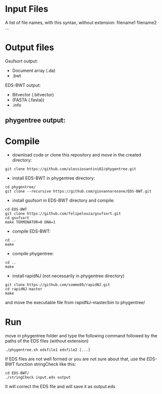 # Input Files
A list of file names, with this syntax, without extension:
    filename1 filename2 ...

# Output files

Gsufsort output:
- Document array (.da)
- .bwt

EDS-BWT output:
- Bitvector (.bitvector)
- (FASTA (.fasta))
- .info

phygentree output: 
- 


# Compile
- download code or clone this repository and move in the created directory:
```
git clone https://github.com/alessiosantini02/phygentree.git
```
- install EDS-BWT in phygentree directory:
```
cd phygentree/
git clone --recursive https://github.com/giovannarosone/EDS-BWT.git 
```

- install gsufsort in EDS-BWT directory and compile:
```
cd EDS-BWT
git clone https://github.com/felipelouza/gsufsort.git
cd gsufsort
make TERMINATOR=0 DNA=1
```

- compile EDS-BWT:
```
cd ..
make
```

- compile phygentree:
```
cd ..
make
```

- install rapidNJ (not necessarily in phygentree directory)
```
git clone https://github.com/somme89/rapidNJ.git
cd rapidNJ-master
make
```
and move the executable file from rapidNJ-master/bin to phygentree/
# Run
move in phygentree folder and type the following command followed by the paths of the EDS files (without extension)

```
./phygentree.sh edsfile1 edsfile2 [...]
```
If EDS files are not well formed or you are not sure about that, use the EDS-BWT function stringCheck like this:
```
cd EDS-BWT/
./stringCheck input.eds output
```
It will correct the EDS file and will save it as output.eds

